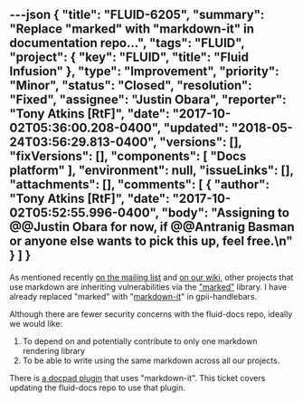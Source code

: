 ---json
{
  "title": "FLUID-6205",
  "summary": "Replace \"marked\" with \"markdown-it\" in documentation repo...",
  "tags": "FLUID",
  "project": {
    "key": "FLUID",
    "title": "Fluid Infusion"
  },
  "type": "Improvement",
  "priority": "Minor",
  "status": "Closed",
  "resolution": "Fixed",
  "assignee": "Justin Obara",
  "reporter": "Tony Atkins [RtF]",
  "date": "2017-10-02T05:36:00.208-0400",
  "updated": "2018-05-24T03:56:29.813-0400",
  "versions": [],
  "fixVersions": [],
  "components": [
    "Docs platform"
  ],
  "environment": null,
  "issueLinks": [],
  "attachments": [],
  "comments": [
    {
      "author": "Tony Atkins [RtF]",
      "date": "2017-10-02T05:52:55.996-0400",
      "body": "Assigning to @@Justin Obara for now, if @@Antranig Basman or anyone else wants to pick this up, feel free.\n"
    }
  ]
}
---
As mentioned recently [on the mailing list](https://lists.gpii.net/pipermail/architecture/2017-September/004657.html) and [on our wiki](http://wiki.gpii.net/w/Technology_Evaluation_-_Rendering_Markdown), other projects that use markdown are inheriting vulnerabilities via the ["marked"](https://snyk.io/vuln/npm:marked) library.  I have already replaced "marked" with "[markdown-it](https://github.com/markdown-it/markdown-it)" in gpii-handlebars.

Although there are fewer security concerns with the fluid-docs repo, ideally we would like:

1. To depend on and potentially contribute to only one markdown rendering library
2. To be able to write using the same markdown  across all our projects.

There is [a docpad plugin](https://github.com/tbusser/docpad-plugin-markit) that uses "markdown-it".  This ticket covers updating the fluid-docs repo to use that plugin.

        